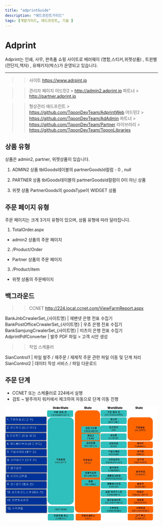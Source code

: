 ```yaml
---
title: "adprintGuide"
description: "애드프린트가이드"
tags: [개발가이드, 애드프린트, 기술 ]
---
```


#  Adprint

Adprint는 인쇄, 사무, 판촉품 쇼핑 사이트로 베러웨이 (명함,스티커,위젯상품) , 트윈벨(전단지,책자) , 유패키지(박스)가 운영되고 있습니다.

---
>> 사이트 
 https://www.adrpint.jp

>> 관리자 페이지
 어드민2 > http://admin2.adprint.jp
 파트너 > http://partner.adprint.jp
 
>> 형상관리
  애드프린트 > https://github.com/TqoonDevTeam/AdprintWeb
  어드민2 > https://github.com/TqoonDevTeam/AdAdmin
  파트너 > https://github.com/TqoonDevTeam/Partner
  라이브러리 > https://github.com/TqoonDevTeam/TqoonLibraries



## 상품 유형
 상품은 admin2, partner, 위젯상품이 있습니다.

1. ADMIN2 상품 
tblGoods테이블의 partnerGoodsId컬럼 -  0 , null

2. PARTNER 상품 
tblGoods테이블의 partnerGoodsId컬럼이 0이 아닌 상품
 

3. 위젯 상품
 PartnerGoods의 goodsType이 WIDGET 상품


## 주문 페이지 유형
주문 페이지는 크게 3가지 유형이 있으며, 상품 유형에 따라 달라집니다.

1. TotalOrder.aspx 
 -  admin2 상품의 주문 페이지

2. /Product/Order
 -  Partner 상품의 주문 페이지

3. /Product/item
 - 위젯 상품의 주문페이지


## 백그라운드

>> CCNET
http://224.local.ccnet.com/ViewFarmReport.aspx

BankJnbCrwalerSet_{사이트명}  | 재팬넷 은행 전표 수집기
BankPostOfficeCrwalerSet_{사이트명} | 우쵸 은행 전표 수집기
BankSamjungCrwalerSet_{사이트명} | 미츠이 은행 전표 수집기
AdprintPdfConverter  | 발주 PDF 파일 > 고객 시안 생성 


>> 작업 스케쥴러

SianControl1 | 파일 발주 / 재주문 / 재제작 주문 관련 파일 이동 및 단계 처리
SianControl2 | 데이터 작성 서비스 / 파일 다운로드



## 주문 단계


 - CCNET 또는 스케쥴러로 224에서 실행
 - 검토 ~ 발주까지 워커에서 체크하여 자동으로 단계 이동 진행


 
![flow](./img/adprint.jpg)


 